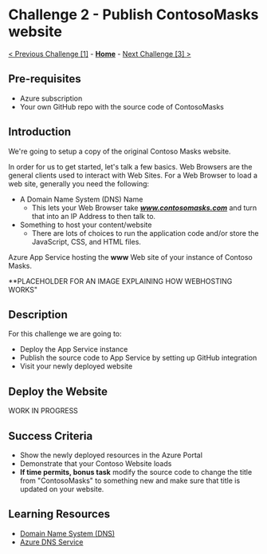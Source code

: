 # Challenge 2 - Publish ContosoMasks website

[< Previous Challenge [1]](./Challenge01.md) - **[Home](../README.md)** - [Next Challenge [3] >](./Challenge03.md)

## Pre-requisites

- Azure subscription
- Your own GitHub repo with the source code of ContosoMasks

## Introduction

We're going to setup a copy of the original Contoso Masks website. 

In order for us to get started, let's talk a few basics. Web Browsers are the general clients used to interact with Web Sites. For a Web Browser to load a web site, generally you need the following:
- A Domain Name System (DNS) Name
  - This lets your Web Browser take ***www.contosomasks.com*** and turn that into an IP Address to then talk to.
- Something to host your content/website
  - There are lots of choices to run the application code and/or store the JavaScript, CSS, and HTML files.


Azure App Service hosting the **www** Web site of your instance of Contoso Masks.

**PLACEHOLDER FOR AN IMAGE EXPLAINING HOW WEBHOSTING WORKS"



## Description

For this challenge we are going to:
- Deploy the App Service instance
- Publish the source code to App Service by setting up GitHub integration
- Visit your newly deployed website

## Deploy the Website 

WORK IN PROGRESS

## Success Criteria

- Show the newly deployed resources in the Azure Portal
- Demonstrate that your Contoso Website loads
- **If time permits, bonus task** modify the source code to change the title from "ContosoMasks" to something new and make sure that title is updated on your website.

## Learning Resources

- [Domain Name System (DNS)](https://en.wikipedia.org/wiki/Domain_Name_System)
- [Azure DNS Service](https://docs.microsoft.com/en-us/azure/dns/dns-overview)

